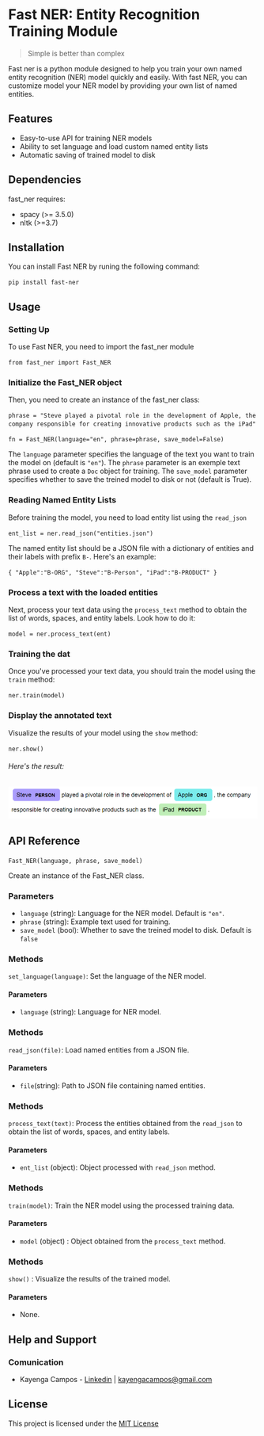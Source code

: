 # Fast NER: Entity Recognition Training Module

> Simple is better than complex

Fast ner is a python module designed to help you train your own named entity recognition (NER) model quickly and easily. With fast NER, you can customize model your NER model by providing your own list of named entities.


##  Features

+ Easy-to-use API for training NER models
+ Ability to set language and load custom named entity lists
+ Automatic saving of trained model to disk

## Dependencies

fast_ner requires:

+ spacy (>= 3.5.0)
+ nltk (>=3.7)



## Installation

You can install Fast NER by runing the following command:

`pip install fast-ner`

## Usage

### Setting Up

To use Fast NER, you need to import the fast_ner module

`from fast_ner import Fast_NER`

### Initialize the Fast_NER object

Then, you need to create an instance of the fast_ner class:

`phrase = "Steve played a pivotal role in the development of Apple, the company responsible for creating innovative products such as the iPad"`

`fn = Fast_NER(language="en", phrase=phrase, save_model=False)`

The `language` parameter specifies the language of the text you want to train the model on (default is `"en"`). The `phrase` parameter is an exemple text phrase used to create a `Doc` object for training. The `save_model` parameter specifies whether to save the treined model to disk or not (default is True).

### Reading Named Entity Lists

Before training the model, you need to load entity list using the `read_json`

`ent_list = ner.read_json("entities.json")`

The named entity list should be a JSON file with a dictionary of entities and their labels with prefix `B-`. Here's an example:

`
{
"Apple":"B-ORG",
"Steve":"B-Person",
"iPad":"B-PRODUCT"
}
`
### Process a text with the loaded entities

Next, process your text data using the `process_text` method to obtain the list of words, spaces, and entity labels. Look how to do it:

`model = ner.process_text(ent)`


### Training the dat

Once you've processed your text data, you should train the model using the `train` method:

`ner.train(model)`

### Display the annotated text

Visualize the results of your model using the `show` method:

`ner.show()`

###### Here's the result:

![EXAMPLE](Screenshot.png)



## API Reference

`Fast_NER(language, phrase, save_model)`

Create an instance of the Fast_NER class.

### Parameters

+ `language` (string): Language for the NER model. Default is `"en"`.
+ `phrase` (string): Example text used for training.
+ `save_model` (bool): Whether to save the treined model to disk. Default is `false`

### Methods

`set_language(language)`: Set the language of the NER model.

#### Parameters

+ `language` (string): Language for NER model.

### Methods

`read_json(file)`: Load named entities from a JSON file.

#### Parameters

+ `file`(string): Path to JSON file containing named entities.

### Methods

`process_text(text)`: Process the entities obtained from the `read_json` to obtain the list of words, spaces, and entity labels.


#### Parameters

+ `ent_list` (object): Object processed with `read_json` method.

### Methods

`train(model)`: Train the NER model using the processed training data.

#### Parameters

+ `model` (object) : Object obtained from the `process_text` method.

### Methods

`show()` : Visualize the results of the trained model.

#### Parameters
+ None.


## Help and Support


### Comunication

+ Kayenga Campos - [Linkedin](https://linkedin.com/in/kayenga) | kayengacampos@gmail.com


## License

This project is licensed under the [MIT License](https://opensourse.org/license/mit)
